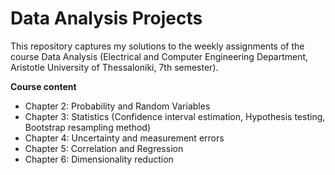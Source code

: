 # Data Analysis Projects

This repository captures my solutions to the weekly assignments of the course Data Analysis (Electrical and Computer Engineering Department, Aristotle University of Thessaloniki, 7th semester).

**Course content**
* Chapter 2: Probability and Random Variables
* Chapter 3: Statistics (Confidence interval estimation, Hypothesis testing, Bootstrap resampling method)
* Chapter 4: Uncertainty and measurement errors
* Chapter 5: Correlation and Regression
* Chapter 6: Dimensionality reduction
